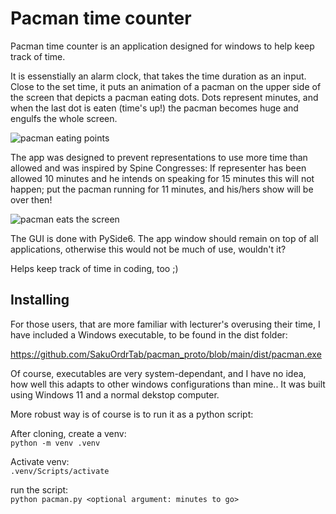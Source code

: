 # Pacman time counter

Pacman time counter is an application designed for windows to help keep track of time.

It is essenstially an alarm clock, that takes the time duration as an input. Close to the set time, it puts an animation of a pacman on the upper side of the screen that depicts a pacman eating dots. Dots represent minutes, and when the last dot is eaten (time's up!) the pacman becomes huge and engulfs the whole screen. 

![pacman eating points](https://github.com/SakuOrdrTab/pacman_proto/assets/113209622/098ab787-672a-4249-9a7a-5ae698833d3e)

The app was designed to prevent representations to use more time than allowed and was inspired by Spine Congresses: If representer has been allowed 10 minutes and he intends on speaking for 15 minutes this will not happen; put the pacman running for 11 minutes, and his/hers show will be over then!

![pacman eats the screen](https://github.com/SakuOrdrTab/pacman_proto/assets/113209622/fdfd810c-d879-46b4-bbd1-c9255c6405d7)

The GUI is done with PySide6. The app window should remain on top of all applications, otherwise this would not be much of use, wouldn't it?

Helps keep track of time in coding, too ;)

## Installing

For those users, that are more familiar with lecturer's overusing their time, I have included a Windows executable, to be found in the dist folder:

https://github.com/SakuOrdrTab/pacman_proto/blob/main/dist/pacman.exe

Of course, executables are very system-dependant, and I have no idea, how well this adapts to other windows configurations than mine..
It was built using Windows 11 and a normal dekstop computer.

More robust way is of course is to run it as a python script:

After cloning, create a venv:<br>
```python -m venv .venv```

Activate venv:<br>
```.venv/Scripts/activate```

run the script:<br>
```python pacman.py <optional argument: minutes to go>```


